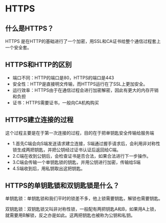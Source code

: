 # HTTPS

## 什么是HTTPS？

HTTPS 是在HTTP的基础进行了一个加密，用SSL和CA证书给整个通信过程套上一个安全套。

## HTTPS和HTTP的区别

- 端口不同：HTTP的端口是80，HTTPS的端口是443
- 安全性：HTTP是直接明文传输，而HTTPS运行在了SSL上更加安全。
- 运行效率：HTTPS由于在通信过程会进行加密解密，因此有更大的内存开销和负担
- 证书：HTTPS需要证书，一般向CA机构购买


## HTTPS建立连接的过程

这个过程主要是在于第一次连接的过程，目的在于把单钥匙安全传输给服务端

- 1.首先C端会向S端发送请求建立连接，S端通过握手请求后，会利用非对称性锁生成两把钥匙，并把公钥经过证书认证后返回给C端。
- 2.C端在收到公钥后，会检查证书是否合法，如果合法进行下一步操作。
- 3.C端会传输一个单钥匙锁的钥匙，并用公钥进行加密，传输给S端
- 4.S端收到后，用私钥取出这把钥匙。


## HTTPS的单钥匙锁和双钥匙锁是什么？

单钥匙锁：单钥匙锁和我们平时的锁差不多，他上锁需要钥匙，解锁也需要钥匙。

双钥匙锁：双钥匙锁又叫非对称性锁，一般配有两把钥匙A和B，如果用A上锁，就需要用B解锁，反之亦是如此。这两把钥匙也被称为公钥和私钥。
